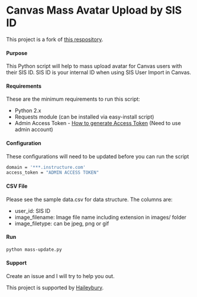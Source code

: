 # Canvas Mass Avatar Upload by SIS ID

This project is a fork of [this respository](https://github.com/unsupported/canvas/tree/master/api/bulk_assign_avatars/python).

#### Purpose
This Python script will help to mass upload avatar for Canvas users with their SIS ID.
SIS ID is your internal ID when using SIS User Import in Canvas.

#### Requirements
These are the minimum requirements to run this script:
  - Python 2.x
  - Requests module (can be installed via easy-install script)
  - Admin Access Token - [How to generate Access Token](https://guides.instructure.com/m/4214/l/40399-how-do-i-obtain-an-api-access-token-for-an-account) (Need to use admin account)

#### Configuration
These configurations will need to be updated before you can run the script
```sh
domain = '***.instructure.com'
access_token = "ADMIN ACCESS TOKEN"
```

#### CSV File

Please see the sample data.csv for data structure. The columns are:
  - user_id: SIS ID
  - image_filename: Image file name including extension in images/ folder
  - image_filetype: can be jpeg, png or gif

#### Run

```sh
python mass-update.py
```

#### Support
Create an issue and I will try to help you out.

This project is supported by [Haileybury](http://www.haileybury.com.au).
